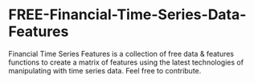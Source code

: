 # FREE-Financial-Time-Series-Data-Features

Financial Time Series Features is a collection of free data & features functions to create a matrix of features using the latest technologies of manipulating with time series data. Feel free to contribute. 
